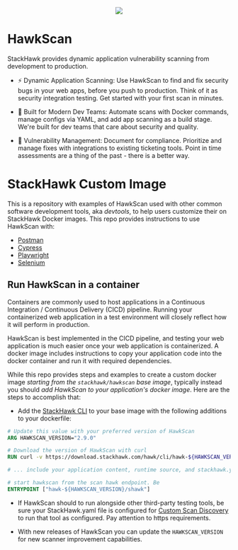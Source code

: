 
<p align="center">
  <img src="https://images.ctfassets.net/nx13ojx82pll/1zPawvEGOq9zKX8PuVw0kB/e4a31b30fdb07b7e424277d7824d2ffe/stackhawk-long.png">
</p>

# HawkScan
StackHawk provides dynamic application vulnerability scanning from development to production.
- ⚡ Dynamic Application Scanning: Use HawkScan to find and fix security bugs in your web apps, before you push to production. Think of it as security integration testing. Get started with your first scan in minutes.

- 🦸 Built for Modern Dev Teams: Automate scans with Docker commands, manage configs via YAML, and add app scanning as a build stage. We're built for dev teams that care about security and quality.

- 🧰 Vulnerability Management: Document for compliance. Prioritize and manage fixes with integrations to existing ticketing tools. Point in time assessments are a thing of the past - there is a better way.

# StackHawk Custom Image

This is a repository with examples of HawkScan used with other common software development tools, aka _devtools_, to help users customize their on StackHawk Docker images. This repo provides instructions to use HawkScan with:

* [Postman](https://github.com/kaakaww/stackhawk-custom-image/tree/main/postman-newman)
* [Cypress](https://github.com/kaakaww/stackhawk-custom-image/tree/main/integrations/cypress)
* [Playwright](https://github.com/kaakaww/stackhawk-custom-image/tree/main/integrations/playwright)
* [Selenium](https://github.com/kaakaww/stackhawk-custom-image/tree/main/integrations/selenium)

## Run HawkScan in a container

Containers are commonly used to host applications in a Continuous Integration / Continuous Delivery (CICD) pipeline. Running your containerized web application in a test environment will closely reflect how it will perform in production.

HawkScan is best implemented in the CICD pipeline, and testing your web application is much easier once your web application is containerized. A docker image includes instructions to copy your application code into the docker container and run it with required dependencies.

While this repo provides steps and examples to create a custom docker image _starting from the `stackhawk/hawkscan` base image_, typically instead you should _add HawkScan to your application's docker image_. Here are the steps to accomplish that:

* Add the [StackHawk CLI](https://docs.stackhawk.com/stackhawk-cli/) to your base image with the following additions to your dockerfile:

```dockerfile
# Update this value with your preferred version of HawkScan
ARG HAWKSCAN_VERSION="2.9.0"

# Download the version of HawkScan with curl
RUN curl -v https://download.stackhawk.com/hawk/cli/hawk-${HAWKSCAN_VERSION}.zip -o hawk-${HAWKSCAN_VERSION}.zip

# ... include your application content, runtime source, and stackhawk.yaml file

# start hawkscan from the scan hawk endpoint. Be
ENTRYPOINT ["hawk-${HAWKSCAN_VERSION}/shawk"]

```

* If HawkScan should to run alongside other third-party testing tools, be sure your StackHawk.yaml file is configured for [Custom Scan Discovery](https://docs.stackhawk.com/hawkscan/scan-discovery/custom.html) to run that tool as configured. Pay attention to https requirements.

* With new releases of HawkScan you can update the `HAWKSCAN_VERSION` for new scanner improvement capabilities.


